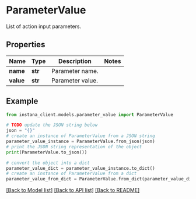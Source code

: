 # ParameterValue

List of action input parameters.

## Properties

Name | Type | Description | Notes
------------ | ------------- | ------------- | -------------
**name** | **str** | Parameter name. | 
**value** | **str** | Parameter value. | 

## Example

```python
from instana_client.models.parameter_value import ParameterValue

# TODO update the JSON string below
json = "{}"
# create an instance of ParameterValue from a JSON string
parameter_value_instance = ParameterValue.from_json(json)
# print the JSON string representation of the object
print(ParameterValue.to_json())

# convert the object into a dict
parameter_value_dict = parameter_value_instance.to_dict()
# create an instance of ParameterValue from a dict
parameter_value_from_dict = ParameterValue.from_dict(parameter_value_dict)
```
[[Back to Model list]](../README.md#documentation-for-models) [[Back to API list]](../README.md#documentation-for-api-endpoints) [[Back to README]](../README.md)


